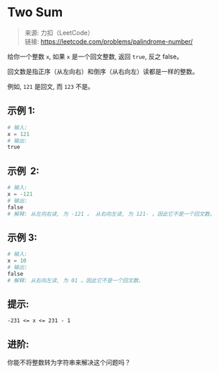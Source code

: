 # Two Sum

> 来源: 力扣（LeetCode）<br /> 链接: https://leetcode.com/problems/palindrome-number/

给你一个整数 `x`, 如果 `x` 是一个回文整数, 返回 `true`, 反之 false。

回文数是指正序（从左向右）和倒序（从右向左）读都是一样的整数。

例如, `121` 是回文, 而 `123` 不是。

## 示例 1:

```python
# 输入:
x = 121
# 输出:
true
```

## 示例  2:

```python
# 输入:
x = -121
# 输出:
false
# 解释: 从左向右读, 为 -121 。 从右向左读, 为 121- 。因此它不是一个回文数。
```

## 示例 3:

```python
# 输入:
x = 10
# 输出:
false
# 解释: 从右向左读, 为 01 。因此它不是一个回文数。
```

## 提示:

`-231 <= x <= 231 - 1`

## 进阶: 
你能不将整数转为字符串来解决这个问题吗？
